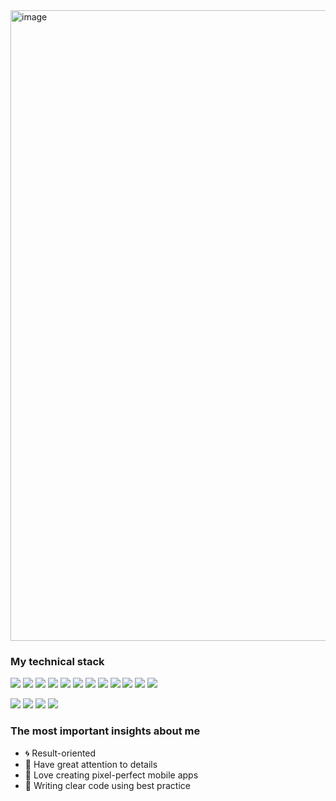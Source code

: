 <img width="1009" alt="image" src="https://user-images.githubusercontent.com/123413931/214146225-4526b189-49a9-486c-bdc6-9199c2a38181.png">

### My technical stack
![](https://img.shields.io/badge/JavaScript-F7DF1E?style=for-the-badge&logo=javascript&logoColor=black) ![](https://img.shields.io/badge/TypeScript-007ACC?style=for-the-badge&logo=typescript&logoColor=white) ![](https://img.shields.io/badge/React-20232A?style=for-the-badge&logo=react&logoColor=61DAFB) ![](https://img.shields.io/badge/Redux-593D88?style=for-the-badge&logo=redux&logoColor=white) ![](https://img.shields.io/badge/React_Native-20232A?style=for-the-badge&logo=react&logoColor=61DAFB) ![](https://img.shields.io/badge/Redux_Saga-96CF76?style=for-the-badge&logo=Redux-Saga&logoColor=white) ![](https://img.shields.io/badge/Next--JS-1F262C?style=for-the-badge&logo=next.js&logoColor=white) ![](https://img.shields.io/badge/styled--components-DB7093?style=for-the-badge&logo=styled-components&logoColor=white) ![](https://img.shields.io/badge/Material%20UI-007FFF?style=for-the-badge&logo=mui&logoColor=white) ![](https://img.shields.io/badge/Firebase-757575?style=for-the-badge&logo=firebase&logoColor=F7CC50) ![](https://img.shields.io/badge/Apollo--Client-000000?style=for-the-badge&logo=apollo-client&logoColor=000000) ![](https://img.shields.io/badge/Ramda-7F4994?style=for-the-badge&logo=ramda.js&logoColor=white)

![](https://img.shields.io/badge/Jest-8E475B?style=for-the-badge&logo=jest&logoColor=white) ![](https://img.shields.io/badge/Cypress-24262D?style=for-the-badge&logo=cypress&logoColor=white) ![](https://img.shields.io/badge/Postman-E67045?style=for-the-badge&logo=postman&logoColor=white) ![](https://img.shields.io/badge/Trello-3175B4?style=for-the-badge&logo=trello&logoColor=white)

### The most important insights about me

- :cyclone: Result-oriented
- :mag_right: Have great attention to details
- :iphone: Love creating pixel-perfect mobile apps
- :microscope: Writing clear code using best practice
